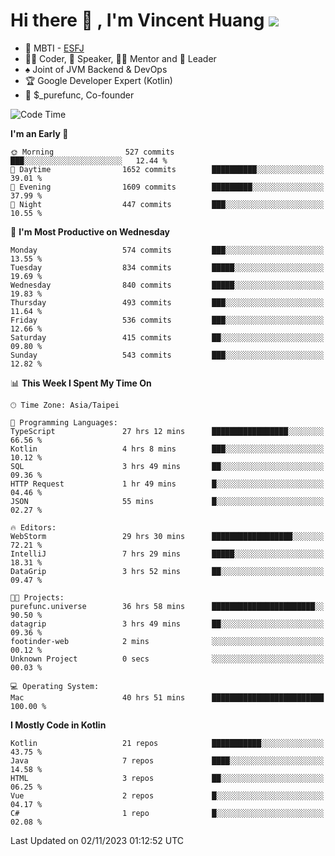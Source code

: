 # Hi there 👋 , I'm Vincent Huang ![](https://komarev.com/ghpvc/?username=Jian-Min-Huang)
- 👀 MBTI - [ESFJ](https://www.16personalities.com/esfj-personality)
- 👨‍💻 Coder, 🎤 Speaker, 👨‍🏫 Mentor and 🚀 Leader
- ♠️ Joint of JVM Backend & DevOps
- 🏆 Google Developer Expert (Kotlin)
- 💼 $_purefunc, Co-founder

<!--START_SECTION:waka-->
![Code Time](http://img.shields.io/badge/Code%20Time-2%2C815%20hrs%2040%20mins-blue)

**I'm an Early 🐤** 

```text
🌞 Morning                527 commits         ███░░░░░░░░░░░░░░░░░░░░░░   12.44 % 
🌆 Daytime                1652 commits        ██████████░░░░░░░░░░░░░░░   39.01 % 
🌃 Evening                1609 commits        █████████░░░░░░░░░░░░░░░░   37.99 % 
🌙 Night                  447 commits         ███░░░░░░░░░░░░░░░░░░░░░░   10.55 % 
```
📅 **I'm Most Productive on Wednesday** 

```text
Monday                   574 commits         ███░░░░░░░░░░░░░░░░░░░░░░   13.55 % 
Tuesday                  834 commits         █████░░░░░░░░░░░░░░░░░░░░   19.69 % 
Wednesday                840 commits         █████░░░░░░░░░░░░░░░░░░░░   19.83 % 
Thursday                 493 commits         ███░░░░░░░░░░░░░░░░░░░░░░   11.64 % 
Friday                   536 commits         ███░░░░░░░░░░░░░░░░░░░░░░   12.66 % 
Saturday                 415 commits         ██░░░░░░░░░░░░░░░░░░░░░░░   09.80 % 
Sunday                   543 commits         ███░░░░░░░░░░░░░░░░░░░░░░   12.82 % 
```


📊 **This Week I Spent My Time On** 

```text
🕑︎ Time Zone: Asia/Taipei

💬 Programming Languages: 
TypeScript               27 hrs 12 mins      █████████████████░░░░░░░░   66.56 % 
Kotlin                   4 hrs 8 mins        ███░░░░░░░░░░░░░░░░░░░░░░   10.12 % 
SQL                      3 hrs 49 mins       ██░░░░░░░░░░░░░░░░░░░░░░░   09.36 % 
HTTP Request             1 hr 49 mins        █░░░░░░░░░░░░░░░░░░░░░░░░   04.46 % 
JSON                     55 mins             █░░░░░░░░░░░░░░░░░░░░░░░░   02.27 % 

🔥 Editors: 
WebStorm                 29 hrs 30 mins      ██████████████████░░░░░░░   72.21 % 
IntelliJ                 7 hrs 29 mins       █████░░░░░░░░░░░░░░░░░░░░   18.31 % 
DataGrip                 3 hrs 52 mins       ██░░░░░░░░░░░░░░░░░░░░░░░   09.47 % 

🐱‍💻 Projects: 
purefunc.universe        36 hrs 58 mins      ███████████████████████░░   90.50 % 
datagrip                 3 hrs 49 mins       ██░░░░░░░░░░░░░░░░░░░░░░░   09.36 % 
footinder-web            2 mins              ░░░░░░░░░░░░░░░░░░░░░░░░░   00.12 % 
Unknown Project          0 secs              ░░░░░░░░░░░░░░░░░░░░░░░░░   00.03 % 

💻 Operating System: 
Mac                      40 hrs 51 mins      █████████████████████████   100.00 % 
```

**I Mostly Code in Kotlin** 

```text
Kotlin                   21 repos            ███████████░░░░░░░░░░░░░░   43.75 % 
Java                     7 repos             ████░░░░░░░░░░░░░░░░░░░░░   14.58 % 
HTML                     3 repos             ██░░░░░░░░░░░░░░░░░░░░░░░   06.25 % 
Vue                      2 repos             █░░░░░░░░░░░░░░░░░░░░░░░░   04.17 % 
C#                       1 repo              █░░░░░░░░░░░░░░░░░░░░░░░░   02.08 % 
```




 Last Updated on 02/11/2023 01:12:52 UTC
<!--END_SECTION:waka-->

